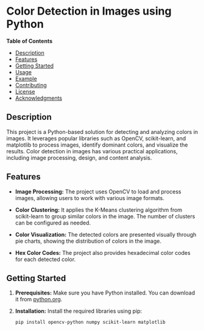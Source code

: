# Color Detection in Images using Python

**Table of Contents**
- [Description](#description)
- [Features](#features)
- [Getting Started](#getting-started)
- [Usage](#usage)
- [Example](#example)
- [Contributing](#contributing)
- [License](#license)
- [Acknowledgments](#acknowledgments)

## Description

This project is a Python-based solution for detecting and analyzing colors in images. It leverages popular libraries such as OpenCV, scikit-learn, and matplotlib to process images, identify dominant colors, and visualize the results. Color detection in images has various practical applications, including image processing, design, and content analysis.

## Features

- **Image Processing:** The project uses OpenCV to load and process images, allowing users to work with various image formats.

- **Color Clustering:** It applies the K-Means clustering algorithm from scikit-learn to group similar colors in the image. The number of clusters can be configured as needed.

- **Color Visualization:** The detected colors are presented visually through pie charts, showing the distribution of colors in the image.

- **Hex Color Codes:** The project also provides hexadecimal color codes for each detected color.

## Getting Started

1. **Prerequisites:** Make sure you have Python installed. You can download it from [python.org](https://www.python.org/downloads/).

2. **Installation:** Install the required libraries using pip:

   ```bash
   pip install opencv-python numpy scikit-learn matplotlib
